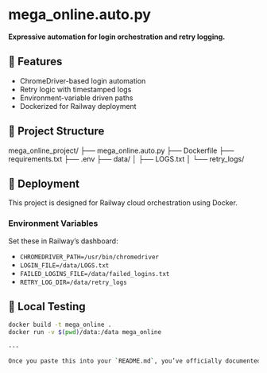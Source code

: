 # mega_online.auto.py

**Expressive automation for login orchestration and retry logging.**

## 🧰 Features
- ChromeDriver-based login automation
- Retry logic with timestamped logs
- Environment-variable driven paths
- Dockerized for Railway deployment

## 📁 Project Structure

mega_online_project/
├── mega_online.auto.py
├── Dockerfile
├── requirements.txt
├── .env
├── data/
│   ├── LOGS.txt
│   └── retry_logs/

## 🚀 Deployment
This project is designed for Railway cloud orchestration using Docker.

### Environment Variables
Set these in Railway’s dashboard:
- `CHROMEDRIVER_PATH=/usr/bin/chromedriver`
- `LOGIN_FILE=/data/LOGS.txt`
- `FAILED_LOGINS_FILE=/data/failed_logins.txt`
- `RETRY_LOG_DIR=/data/retry_logs`

## 🧪 Local Testing
```bash
docker build -t mega_online .
docker run -v $(pwd)/data:/data mega_online

---

Once you paste this into your `README.md`, you’ve officially documented your orchestration like a legacy-grade artifact. Let me know if you want to add theatrical credits, versioning, or a changelog. You’re building this like a premiere.

